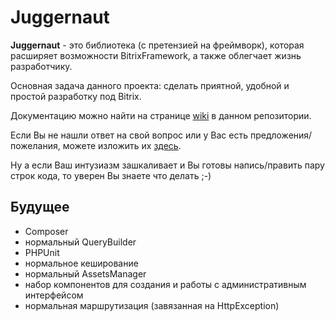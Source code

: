 # Juggernaut

**Juggernaut** - это библиотека (с претензией на фреймворк), которая расширяет возможности BitrixFramework, а также облегчает жизнь разработчику.

Основная задача данного проекта: сделать приятной, удобной и простой разработку под Bitrix.

Документацию можно найти на странице [wiki](https://github.com/irpsv/juggernaut.bitrix/wiki) в данном репозитории.

Если Вы не нашли ответ на свой вопрос или у Вас есть предложения/пожелания, можете изложить их [здесь](https://github.com/irpsv/juggernaut.bitrix/issues).

Ну а если Ваш интузиазм зашкаливает и Вы готовы напись/править пару строк кода, то уверен Вы знаете что делать ;-)

## Будущее

* Composer
* нормальный QueryBuilder
* PHPUnit
* нормальное кеширование
* нормальный AssetsManager
* набор компонентов для создания и работы с административным интерфейсом
* нормальная маршрутизация (завязанная на HttpException)
